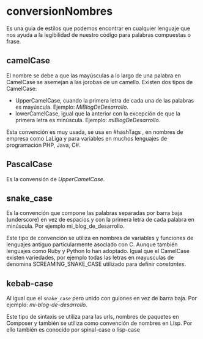 # conversionNombres

Es una guia de estilos que podemos encontrar en cualquier lenguaje que nos ayuda a la legibilidad de nuestro código para palabras compuestas o frase.

## camelCase

El nombre se debe a que las mayúsculas a lo largo de una palabra en CamelCase se asemejan a las jorobas de un camello.
Existen dos tipos de CamelCase:

  - UpperCamelCase, cuando la primera letra de cada una de las palabras es mayúscula. Ejemplo: *MiBlogDeDesarrollo*.<br>
  - lowerCamelCase, igual que la anterior con la excepción de que la primera letra es minúscula. Ejemplo: *miBlogDeDesarrollo*.<br>
  
Esta convención es muy usada, se usa en #hashTags , en nombres de empresa como LaLiga y para variables en muchos lenguajes de programación PHP, Java, C#.

## PascalCase

Es la convensión de *UpperCamelCase*.

## snake_case

Es la convención que compone las palabras separadas por barra baja (underscore) en vez de espacios y con la primera letra de cada palabra en minúscula. Por ejemplo mi_blog_de_desarrollo.

Este tipo de convención se utiliza en nombres de variables y funciones de lenguajes antiguo particularmente asociado con C. Aunque también lenguajes como Ruby y Python lo han adoptado. Igual que el CamelCase existen variedades, por ejemplo todas las letras en mayusculas de denomina SCREAMING_SNAKE_CASE utilizado para definir *constantes*.

## kebab-case

Al igual que el `snake_case` pero unido con guiones en vez de barra baja. Por ejemplo: *mi-blog-de-desarrollo*.

Este tipo de sintaxis se utiliza para las urls, nombres de paquetes en Composer y también se utiliza como convención de nombres en Lisp. Por ello también es conocido por spinal-case o lisp-case
